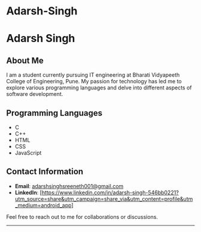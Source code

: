 # Adarsh-Singh

# Adarsh Singh

## About Me

I am a student currently pursuing IT engineering at Bharati Vidyapeeth College of Engineering, Pune. My passion for technology has led me to explore various programming languages and delve into different aspects of software development.

## Programming Languages

- C
- C++
- HTML
- CSS
- JavaScript

## Contact Information

- **Email**: adarshsinghsreeneth001@gmail.com
- **LinkedIn**: [https://www.linkedin.com/in/adarsh-singh-546bb0221?utm_source=share&utm_campaign=share_via&utm_content=profile&utm_medium=android_app]


Feel free to reach out to me for collaborations or discussions.

---

